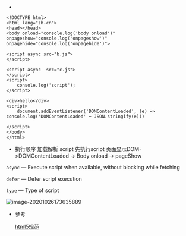 - 







```
<!DOCTYPE html>
<html lang="zh-cn">
<head></head>
<body onload="console.log('body onload')" onpageshow="console.log('onpageshow')" onpagehide="console.log('onpagehide')">

<script async src="b.js">
</script>

<script async  src="c.js">
</script>
<script>
    console.log('script');
</script>

<div>hello</div>
<script>
    document.addEventListener('DOMContentLoaded', (e) => console.log('DOMContentLoaded' + JSON.stringify(e)))

</script>
</body>
</html>

```


- 执行顺序 
加载解析 script
先执行script 
页面显示DOM->DOMContentLoaded -> Body onload -> pageShow



`async` — Execute script when available, without blocking while fetching

  `defer` — Defer script execution

  `type` — Type of script

  ![image-20201026173635889](https://tva1.sinaimg.cn/large/0081Kckwgy1gk2vebcexaj31pi0ga7ag.jpg)

- 参考

   [html5规范](https://html.spec.whatwg.org/multipage/scripting.html#the-script-element)

